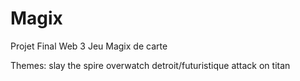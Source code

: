 # Magix
Projet Final Web 3 
Jeu Magix de carte 

Themes:
slay the spire
overwatch
detroit/futuristique
attack on titan
